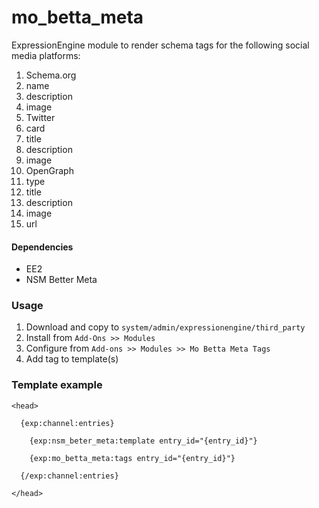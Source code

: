 mo_betta_meta
=============

ExpressionEngine module to render schema tags for the following social media platforms:

1. Schema.org
  1. name
  2. description
  3. image
2. Twitter
  1. card
  2. title
  3. description
  4. image
3. OpenGraph
  1. type
  2. title
  3. description
  4. image
  5. url

#### Dependencies

* EE2
* NSM Better Meta

### Usage

1. Download and copy to `system/admin/expressionengine/third_party`
2. Install from `Add-Ons >> Modules`
3. Configure from `Add-ons >> Modules >> Mo Betta Meta Tags`
4. Add tag to template(s)

### Template example

    <head>
    
      {exp:channel:entries}
      
        {exp:nsm_beter_meta:template entry_id="{entry_id}"}
    
        {exp:mo_betta_meta:tags entry_id="{entry_id}"}
      
      {/exp:channel:entries}

    </head>
